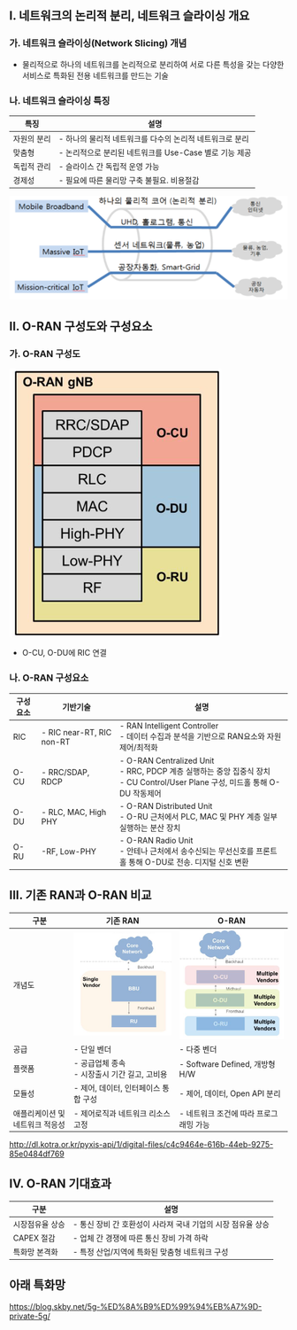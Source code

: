 ## I. 네트워크의 논리적 분리, 네트워크 슬라이싱 개요
### 가. 네트워크 슬라이싱(Network Slicing) 개념

- 물리적으로 하나의 네트워크를 논리적으로 분리하여 서로 다른 특성을 갖는 다양한 서비스로 특화된 전용 네트워크를 만드는 기술

### 나. 네트워크 슬라이싱 특징
특징 | 설명
-- | --
자원의 분리 | - 하나의 물리적 네트워크를 다수의 논리적 네트워크로 분리
맞춤형 | - 논리적으로 분리된 네트워크를 Use-Case 별로 기능 제공
독립적 관리 | - 슬라이스 간 독립적 운영 가능
경제성 | - 필요에 따른 물리망 구축 불필요. 비용절감


![Alt text](./Images/DN006_7.png)


## II. O-RAN 구성도와 구성요소
### 가. O-RAN 구성도
![Alt text](./Images/DN006_4.png)
- O-CU, O-DU에 RIC 연결
### 나. O-RAN 구성요소

구성요소 | 기반기술 | 설명
-- | -- | --
RIC | - RIC near-RT, RIC non-RT | - RAN Intelligent Controller<br> - 데이터 수집과 분석을 기반으로 RAN요소와 자원 제어/최적화
O-CU | - RRC/SDAP, RDCP | - O-RAN Centralized Unit<br>- RRC, PDCP 계층 실행하는 중앙 집중식 장치<br>- CU Control/User Plane 구성, 미드홀 통해 O-DU 작동제어
O-DU | - RLC, MAC, High PHY | - O-RAN Distributed Unit<br> - O-RU 근처에서 PLC, MAC 및 PHY 계층 일부 실행하는 분산 장치
O-RU | -RF, Low-PHY | - O-RAN Radio Unit<br>- 안테나 근처에서 송수신되는 무선신호를 프론트홀 통해 O-DU로 전송. 디지털 신호 변환


## III. 기존 RAN과 O-RAN 비교
구분 | 기존 RAN | O-RAN
-- | -- | --
개념도 | ![Alt text](./Images/DN006_5.png) | ![Alt text](./Images/DN006_6.png)
공급 | - 단일 벤더 | - 다중 벤더
플랫폼 | - 공급업체 종속<br>- 시장출시 기간 길고, 고비용 | - Software Defined, 개방형 H/W
모듈성 | - 제어, 데이터, 인터페이스 통합 구성 | - 제어, 데이터, Open API 분리
애플리케이션 및 네트워크 적응성 | - 제어로직과 네트워크 리소스 고정 | - 네트워크 조건에 따라 프로그래밍 가능


http://dl.kotra.or.kr/pyxis-api/1/digital-files/c4c9464e-616b-44eb-9275-85e0484df769

## IV. O-RAN 기대효과
구분 | 설명
-- | --
시장점유율 상승 | - 통신 장비 간 호환성이 사라져 국내 기업의 시장 점유율 상승
CAPEX 절감 | - 업체 간 경쟁에 따른 통신 장비 가격 하락
특화망 본격화 | - 특정 산업/지역에 특화된 맞춤형 네트워크 구성 



## 아래 특화망

https://blog.skby.net/5g-%ED%8A%B9%ED%99%94%EB%A7%9D-private-5g/


